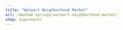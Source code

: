 ```yaml
---
title: "Walmart Neighborhood Market"
url: /denham-springs/walmart-neighborhood-market/
shop: Supermarkt
---
```

